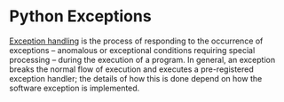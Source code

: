 # Python Exceptions

[Exception handling](https://en.wikipedia.org/wiki/Exception_handling) is the process of responding to the occurrence of exceptions – anomalous or exceptional conditions requiring special processing – during the execution of a program. In general, an exception breaks the normal flow of execution and executes a pre-registered exception handler; the details of how this is done depend on how the software exception is implemented.
